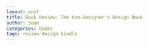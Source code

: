 ```yaml
---
layout: post
title: Book Review: The Non-Designer's Design Book
author: Sean
categories: books
tags: review design kindle
---
```

